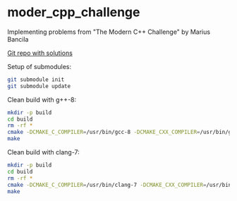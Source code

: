# moder_cpp_challenge

Implementing problems from "The Modern C++ Challenge" by Marius Bancila

[Git repo with solutions](https://github.com/PacktPublishing/The-Modern-Cpp-Challenge)

Setup of submodules:

~~~sh
git submodule init
git submodule update
~~~

Clean build with g++-8:

~~~sh
mkdir -p build
cd build
rm -rf *
cmake -DCMAKE_C_COMPILER=/usr/bin/gcc-8 -DCMAKE_CXX_COMPILER=/usr/bin/g++-8 ../
make
~~~

Clean build with clang-7:

~~~sh
mkdir -p build
cd build
rm -rf *
cmake -DCMAKE_C_COMPILER=/usr/bin/clang-7 -DCMAKE_CXX_COMPILER=/usr/bin/clang++-7 ../
make
~~~
